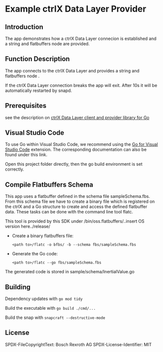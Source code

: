 # Example ctrlX Data Layer Provider

## Introduction

The app demonstrates how a ctrlX Data Layer connecion is established and a string and flatbuffers node are provided.

## Function Description

The app connects to the ctrlX Data Layer and provides a string and flatbuffers node .

If the ctrlX Data Layer connection breaks the app will exit. After 10s it will be automatically restarted by snapd.

## Prerequisites

see the description on [ctrlX Data Layer client and provider library for Go](https://github.com/boschrexroth/ctrlx-datalayer-golang/v2)

## Visual Studio Code

To use Go within Visual Studio Code, we recommend using the [Go for Visual Studio Code](https://github.com/golang/vscode-go) extension. The corresponding documentation can also be found under this link.

Open this project folder directly, then the go build environment is set correctly.

## Compile Flatbuffers Schema

This app uses a flatbuffer defined in the schema file sampleSchema.fbs. From this schema file we have to create a binary file which is registered on the ctrlX and a Go structure to create and access the defined flatbuffer data. These tasks can be done with the command line tool flatc.

This tool is provided by this SDK under /bin/oss.flatbuffers/..insert OS version here../release/

* Create a binary flatbuffers file:

    `<path to>/flatc -o bfbs/ -b --schema fbs/sampleSchema.fbs`

* Generate the Go code:

    `<path to>/flatc --go fbs/sampleSchema.fbs`

The generated code is stored in sample/schema/InertialValue.go

## Building

Dependency updates with `go mod tidy`

Build the executable with `go build ./cmd/...`

Build the snap with `snapcraft --destructive-mode`

## License

SPDX-FileCopyrightText: Bosch Rexroth AG
SPDX-License-Identifier: MIT
